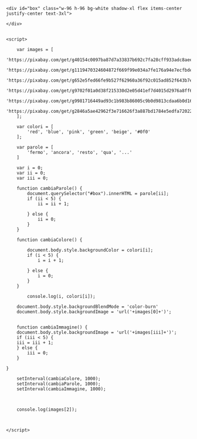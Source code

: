 <!DOCTYPE html>
<html lang="en">
<head>
    <meta charset="UTF-8">
    <meta http-equiv="X-UA-Compatible" content="IE=edge">
    <meta name="viewport" content="width=device-width, initial-scale=1.0">
    <title>Document</title>
    <link rel="stylesheet" href="vendor/tailwind.css">
</head>
<body class="duration-1000 min-h-screen flex items-center justify-center bg-cover bg-center">
    
    <div id="box" class="w-96 h-96 bg-white shadow-xl flex items-center justify-center text-3xl">

    </div>
    

    <script>

        var images = [
            'https://pixabay.com/get/g40154c0097ba87d7a33837b692c7fa28cff933adc8aeedba9c9f52a898fb917abb4340790d283e65355a8e2ac6a88a40e24918a8beb802054f1d64cf9c43ec39_640.jpg',
            'https://pixabay.com/get/g1119470324604872f669f99e034a7fe176a94e7ecfbde2159c0281c31572d0040c6176274298200738449d4dc165c393ecf8f98df4a9d4373797a9a9ed7c07bc_640.jpg',
            'https://pixabay.com/get/g652e5fed66fe9b527f62960a36f92c015ad852f643b7e8fd24156c1d61af7128ea5979168956e05ef1bb396b172fd6f0fa41eeb7306c370f5a6f2032ddd66ae6_640.jpg',
            'https://pixabay.com/get/g9702f01a0d38f215330d2e05d41ef7d4015d2976a8ff62a87d4960111b7c354e44cc4820e067aa8b7215f9cf9c7dfc19403ea31b7fe770819bfde04b9dc6deff_640.jpg',
            'https://pixabay.com/get/g9981716449ad93c1b983b86005c9b0d9813cdaa6b0d1679cfaa7ad9e02821bd388bbc195f53a483dc440e6c30542853bf7293422fbf2d4926531c3c6cfd869e0_640.jpg',
            'https://pixabay.com/get/g2846a5ae42962f3e716626f3a887bd1784e5edfa7202208c4f8511251f47dd550bfe65c5c1248da10f9de109fdcdb3b8186f9a815b67551f38455575e6706211_640.jpg'
        ];

        var colori = [
            'red', 'blue', 'pink', 'green', 'beige', '#0f0'
        ];

        var parole = [
            'fermo', 'ancora', 'resto', 'qua', '...'
        ]

        var i = 0;
        var ii = 0;
        var iii = 0;

        function cambiaParole() {
            document.querySelector("#box").innerHTML = parole[ii];
            if (ii < 5) {
                ii = ii + 1; 
            
            } else {
                ii = 0;
            }
        }

        function cambiaColore() {

            document.body.style.backgroundColor = colori[i];
            if (i < 5) {
                i = i + 1; 
            
            } else {
                i = 0;
            }
        }

            console.log(i, colori[i]);

        document.body.style.backgroundBlendMode = 'color-burn'  
        document.body.style.backgroundImage = 'url('+images[0]+')';
        

        function cambiaImmagine() {
        document.body.style.backgroundImage = 'url('+images[iii]+')';
        if (iii < 5) {
        iii = iii + 1;
        } else {
            iii = 0;
        }

    }

        setInterval(cambiaColore, 1000);
        setInterval(cambiaParole, 1000);
        setInterval(cambiaImmagine, 1000);

        

        console.log(images[2]);
       


    </script>


</body>
</html>

